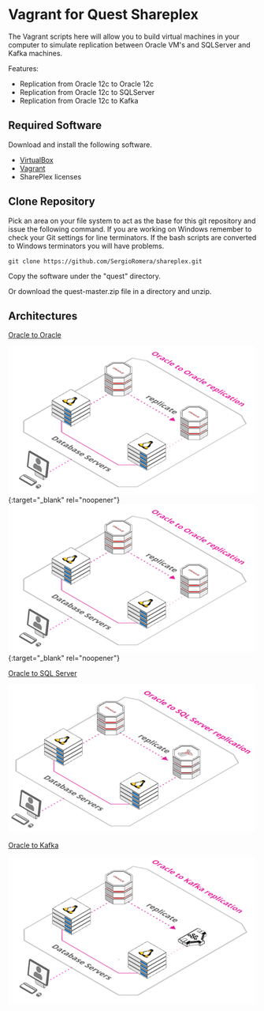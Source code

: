 # Vagrant for Quest Shareplex

The Vagrant scripts here will allow you to build virtual machines in your computer to simulate replication between Oracle VM's and SQLServer and Kafka machines.

Features:

* Replication from Oracle 12c to Oracle 12c
* Replication from Oracle 12c to SQLServer
* Replication from Oracle 12c to Kafka

## Required Software

Download and install the following software.

* [VirtualBox](https://www.virtualbox.org/wiki/Downloads)
* [Vagrant](https://www.vagrantup.com/downloads.html)
* SharePlex licenses

## Clone Repository

Pick an area on your file system to act as the base for this git repository and issue the following command. If you are working on Windows remember to check your Git settings for line terminators. If the bash scripts are converted to Windows terminators you will have problems.

```
git clone https://github.com/SergioRomera/shareplex.git
```

Copy the software under the "quest" directory.

Or download the quest-master.zip file in a directory and unzip.


## Architectures

[Oracle to Oracle](https://arcentry.com/app/embed.html?id=c990c073-db50-4560-84fe-813ebbe44f21)

![Oracle to Oracle](oracle-to-oracle.png){:target="_blank" rel="noopener"}
[![IMAGE ALT TEXT HERE](oracle-to-oracle.png)](https://arcentry.com/app/embed.html?id=c990c073-db50-4560-84fe-813ebbe44f21){:target="_blank" rel="noopener"}


  
[Oracle to SQL Server](https://arcentry.com/app/embed.html?id=d49e0999-c6a2-4d6e-a0eb-8a3363dc6172)

![Oracle to SQL Server](oracle-to-sqlserver.png)

  
[Oracle to Kafka](https://arcentry.com/app/embed.html?id=04e162c7-2263-47a7-aa0c-42dfc0d139ac)

![Oracle to Kafka](oracle-to-kafka.png)

